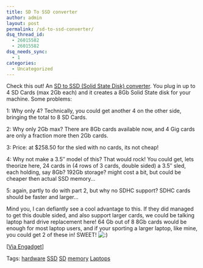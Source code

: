 ```yaml
---
title: SD To SSD converter
author: admin
layout: post
permalink: /sd-to-ssd-converter/
dsq_thread_id:
  - 26015582
  - 26015582
dsq_needs_sync:
  - 1
categories:
  - Uncategorized
---
```

Check this out! An [SD to SSD (Solid State Disk) converter][1]. You plug in up to 4 SD Cards (max 2Gb each) and it creates a 8Gb Solid State disk for your machine. Some problems:

1: Why only 4? Technically, you could get another 4 on the other side, bringing the total to 8 SD Cards.

2: Why only 2Gb max? There are 8Gb cards available now, and 4 Gig cards are only a fraction more then 2Gb cards. 

3: Price: at $258.50 for the sled with no cards, its not cheap! 

4: Why not make a 3.5&#8243; model of this? That would rock! You could get, lets theorize here,&nbsp;24 cards in (4 rows of 3 cards, double sided) a 3.5&#8243; sled, each holding, say 8Gb? 192Gb storage? might cost a bit, but could be cheaper then actual SSD memory&#8230; 

5: again, partly to do with part 2, but why no SDHC support? SDHC cards should be faster and larger&#8230; 

Mind you, I can defiantly see a cool advantage to this. If they did managed to get this double sided, and also support larger cards, we could be talking laptop hard drive replacement here! 64 Gb out of 8 8Gb cards would be enough for most laptop users, and if your sporting a larger laptop, like mine, you could get 2 of these in! SWEET! <img src="http://blog.lotas-smartman.net/wp-includes/images/smilies/icon_smile.gif" alt=":)" class="wp-smiley" /></p> 

[[Via Engadget][2]]

Tags: <a href="http://technorati.com/tag/hardware" rel="tag">hardware</a> <a href="http://technorati.com/tag/SSD" rel="tag">SSD</a> <a href="http://technorati.com/tag/SD" rel="tag">SD</a> <a href="http://technorati.com/tag/memory" rel="tag">memory</a> <a href="http://technorati.com/tag/Laptops" rel="tag">Laptops</a>

 [1]: http://www.geekstuff4u.com/product_info.php?manufacturers_id=&products_id=492
 [2]: http://www.engadget.com/2007/02/19/the-do-it-yourself-ssd-adapter/